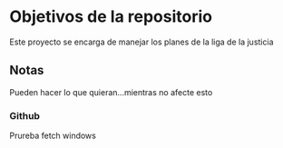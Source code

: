# Objetivos de la repositorio

Este proyecto se encarga de manejar los planes de la liga de la justicia


## Notas
Pueden hacer lo que quieran...mientras no afecte esto 

### Github 
Prureba fetch windows
